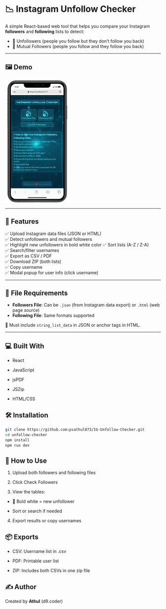 # 📉 Instagram Unfollow Checker

A simple React-based web tool that helps you compare your Instagram **followers** and **following** lists to detect:

- 🚫 Unfollowers (people you follow but they don’t follow you back)
- 🤝 Mutual Followers (people you follow and they follow you back)

---

## 🖼️ Demo

![screenshot](./public/ss.png)

---

## 🚀 Features

✅ Upload Instagram data files (JSON or HTML)  
✅ Detect unfollowers and mutual followers  
✅ Highlight new unfollowers in bold white color 
✅ Sort lists (A-Z / Z-A)  
✅ Search/filter usernames  
✅ Export as CSV / PDF  
✅ Download ZIP (both lists)  
✅ Copy username  
✅ Modal popup for user info (click username)

---

## 📁 File Requirements

- **Followers File**: Can be `.json` (from Instagram data export) or `.html` (web page source)
- **Following File**: Same formats supported

📌 Must include `string_list_data` in JSON or anchor tags in HTML.

---

💻 Built With
---
- React

- JavaScript

- jsPDF

- JSZip

- HTML/CSS


## 🛠️ Installation

```bash
git clone https://github.com:psathul073/IG-Unfollow-Checker.git
cd unfollow-checker
npm install
npm run dev
```

🧠 How to Use
---
1. Upload both followers and following files

2. Click Check Followers

3. View the tables:

- 🤍 Bold white = new unfollower

- Sort or search if needed

4. Export results or copy usernames

📦 Exports
---
- CSV: Username list in .csv

- PDF: Printable user list

- ZIP: Includes both CSVs in one zip file


✍️ Author
---
Created by **Athul** (d9.coder)
